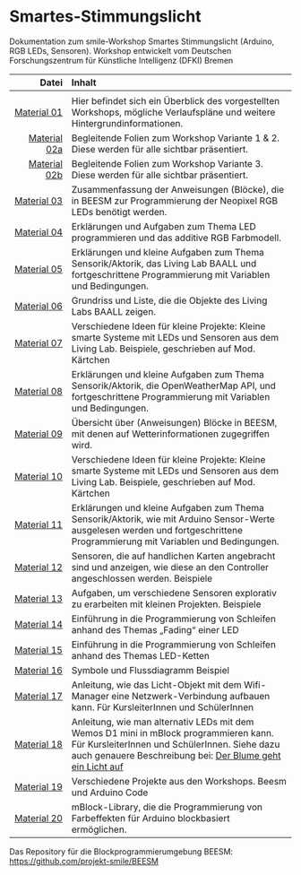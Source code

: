 # Smartes-Stimmungslicht
Dokumentation zum smile-Workshop Smartes Stimmungslicht (Arduino, RGB LEDs, Sensoren). 
Workshop entwickelt vom Deutschen Forschungszentrum für Künstliche Intelligenz (DFKI) Bremen

| Datei | Inhalt |
| ------------: | :-------------- |
|<img width=250/> | <img width=500/> |
| [Material 01](Material_01_Workshopbeschreibung_v2.pdf) |Hier befindet sich ein Überblick des vorgestellten Workshops, mögliche Verlaufspläne und weitere Hintergrundinformationen. |
| [Material 02a](Material_02_PowerpointStimmungslicht_esp8266.pdf) |Begleitende Folien zum Workshop Variante 1 & 2. Diese werden für alle sichtbar präsentiert. |
| [Material 02b](Material_02_PowerpointStimmungslicht_arduino.pdf) |Begleitende Folien zum Workshop Variante 3. Diese werden für alle sichtbar präsentiert. |
| [Material 03](Material_03_Handout_NeopixelBlöcke.pdf) |Zusammenfassung der Anweisungen (Blöcke), die in BEESM zur Programmierung der Neopixel RGB LEDs benötigt werden. |
| [Material 04](Material_04_Übungen_LED.pdf) |Erklärungen und Aufgaben zum Thema LED programmieren und das additive RGB Farbmodell.|
| [Material 05](Material_05_Übungen_BAALL.pdf) |Erklärungen und kleine Aufgaben zum Thema Sensorik/Aktorik, das Living Lab BAALL und fortgeschrittene Programmierung mit Variablen und Bedingungen. |
| [Material 06](Material_06_Handout_BAALL.pdf) |Grundriss und Liste, die die Objekte des Living Labs BAALL zeigen.|
| [Material 07](Material_07_Challanges_BAALL.jpg) |Verschiedene Ideen für kleine Projekte: Kleine smarte Systeme mit LEDs und Sensoren aus dem Living Lab. Beispiele, geschrieben auf Mod. Kärtchen |
| [Material 08](Material_08_Übungen_Wetterdaten.pdf) |Erklärungen und kleine Aufgaben zum Thema Sensorik/Aktorik, die OpenWeatherMap API, und fortgeschrittene Programmierung mit Variablen und Bedingungen. |
| [Material 09](Material_09_Handout_WetterBlöcke.pdf) |Übersicht über (Anweisungen) Blöcke in BEESM, mit denen auf Wetterinformationen zugegriffen wird. |
| [Material 10](Material_10_Challanges_Wetter.jpg) |Verschiedene Ideen für kleine Projekte: Kleine smarte Systeme mit LEDs und Sensoren aus dem Living Lab. Beispiele, geschrieben auf Mod. Kärtchen |
| [Material 11](Material_11_Übungen_Sensoren.pdf) |Erklärungen und kleine Aufgaben zum Thema Sensorik/Aktorik, wie mit Arduino Sensor-Werte ausgelesen werden und fortgeschrittene Programmierung mit Variablen und Bedingungen. |
| [Material 12](Material_12_Erklärkarten_Sensoren.pdf) |Sensoren, die auf handlichen Karten angebracht sind und anzeigen, wie diese an den Controller angeschlossen werden. Beispiele |
| [Material 13](Material_13_Challenges_Sensoren.pdf) |Aufgaben, um verschiedene Sensoren explorativ zu erarbeiten mit kleinen Projekten. Beispiele |
| [Material 14](Material_14_Arbeitsblatt_SchleifeLEDFade.pdf) |Einführung in die Programmierung von Schleifen anhand des Themas „Fading“ einer LED |
| [Material 15](Material_15_Arbeitsblatt_SchleifeLEDKette.pdf) |Einführung in die Programmierung von Schleifen anhand des Themas LED-Ketten |
| [Material 16](Material_16_Handout_Flussdiagramm.pdf) |Symbole und Flussdiagramm Beispiel|
| [Material 17](Material_17_Anleitung_WifiManager.pdf) |Anleitung, wie das Licht-Objekt mit dem Wifi-Manager eine Netzwerk-Verbindung aufbauen kann. Für KursleiterInnen und SchülerInnen |
| [Material 18](Material_18_Anleitung_LEDs_mBlock.pdf) |Anleitung, wie man alternativ LEDs mit dem Wemos D1 mini in mBlock programmieren kann. Für KursleiterInnen und SchülerInnen. Siehe dazu auch genauere Beschreibung bei: [Der Blume geht ein Licht auf](https://github.com/projekt-smile/bloecke-blumen-mikrocontroller-und-das-internet-of-things) |
| [Material 19](Material_19_BeispielCode.zip) |Verschiedene Projekte aus den Workshops. Beesm und Arduino Code |
| [Material 20](Material_19_mBlockExtensionsNeopixel.zip) |mBlock-Library, die die Programmierung von Farbeffekten für Arduino blockbasiert ermöglichen. |


Das Repository für die Blockprogrammierumgebung BEESM: https://github.com/projekt-smile/BEESM  
